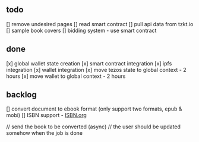 ## todo

  [] remove undesired pages
  [] read smart contract
  [] pull api data from tzkt.io
  [] sample book covers
  [] bidding system - use smart contract

## done

  [x] global wallet state creation
  [x] smart contract integration
  [x] ipfs integration
  [x] wallet integration
  [x] move tezos state to global context - 2 hours
  [x] move wallet to global context - 2 hours

## backlog

  [] convert document to ebook format (only support two formats, epub & mobi)
  [] ISBN support - [ISBN.org](http://www.isbn.org)

// send the book to be converted (async)
// the user should be updated somehow when the job is done
